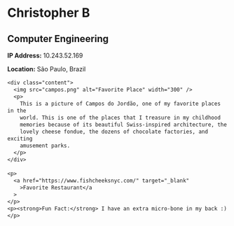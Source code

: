 <!DOCTYPE html>
<html lang="en">
  <head>
    <title>Profile Page</title>
  </head>
  <body>
    <h1>Christopher B</h1>
    <h2>Computer Engineering</h2>
    <p><strong>IP Address:</strong> 10.243.52.169</p>
    <p><strong>Location:</strong> São Paulo, Brazil</p>

    <div class="content">
      <img src="campos.png" alt="Favorite Place" width="300" />
      <p>
        This is a picture of Campos do Jordão, one of my favorite places in the
        world. This is one of the places that I treasure in my childhood
        memories because of its beautiful Swiss-inspired architecture, the
        lovely cheese fondue, the dozens of chocolate factories, and exciting
        amusement parks.
      </p>
    </div>

    <p>
      <a href="https://www.fishcheeksnyc.com/" target="_blank"
        >Favorite Restaurant</a
      >
    </p>
    <p><strong>Fun Fact:</strong> I have an extra micro-bone in my back :)</p>
  </body>
</html>
